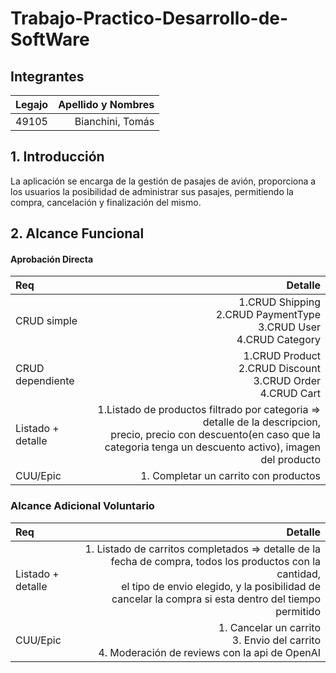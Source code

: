 # Trabajo-Practico-Desarrollo-de-SoftWare
## Integrantes 
|Legajo|Apellido y Nombres|
|:-|-:|
|49105|Bianchini, Tomás|

## 1. Introducción
La aplicación se encarga de la gestión de pasajes de avión, proporciona a los usuarios la posibilidad de administrar sus pasajes, permitiendo la compra, cancelación y finalización del mismo.

## 2. Alcance Funcional
#### Aprobación Directa
|Req|Detalle|
|:-|-:|
|CRUD simple|1.CRUD Shipping <br> 2.CRUD PaymentType <br> 3.CRUD User <br> 4.CRUD Category|
|CRUD dependiente|1.CRUD Product <br> 2.CRUD Discount <br> 3.CRUD Order <br> 4.CRUD Cart|
|Listado + detalle|1.Listado de productos filtrado por categoria => detalle de la descripcion, <br> precio, precio con descuento(en caso que la categoria tenga un descuento activo), imagen del producto |
|CUU/Epic|1. Completar un carrito con productos|
### Alcance Adicional Voluntario

|Req|Detalle|
|:-|-:|
|Listado + detalle|1. Listado de carritos completados => detalle de la fecha de compra, todos los productos con la cantidad, <br> el tipo de envio elegido, y la posibilidad de cancelar la compra si esta dentro del tiempo permitido |
|CUU/Epic|1. Cancelar un carrito <br> 3. Envio del carrito <br> 4. Moderación de reviews con la api de OpenAI|
